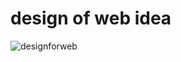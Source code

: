 
# design of web idea


![designforweb](https://github.com/boushrabettir/M.O.M./assets/116927138/d83cf210-c42c-4f4b-ae3e-f65f4b892d1f)
